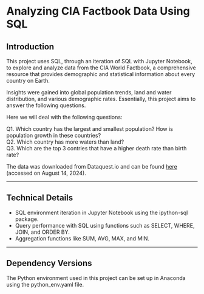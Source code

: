 # Analyzing CIA Factbook Data Using SQL

## Introduction

This project uses SQL, through an iteration of SQL with Jupyter Notebook, to explore 
and analyze data from the CIA World Factbook, a comprehensive resource that provides 
demographic and statistical information about every country on Earth.

Insights were gained into global population trends, land and water distribution, and 
various demographic rates. Essentially, this project aims to answer the following questions.

Here we will deal with the following questions: 

Q1. Which country has the largest and smallest population? How is population growth in these countries?  
Q2. Which country has more waters than land?  
Q3. Which are the top 3 contries that have a higher death rate than birth rate?

The data was downloaded from Dataquest.io and can be found 
[here](https://app.dataquest.io/m/257/guided-project%3A-analyzing-cia-factbook-data-using-sql/2/introduction)
 (accessed on August 14, 2024).

---
## Technical Details

- SQL environment iteration in Jupyter Notebook using the ipython-sql package.
- Query performance with SQL using functions such as SELECT, WHERE, JOIN, and ORDER BY.
- Aggregation functions like SUM, AVG, MAX, and MIN.

---
## Dependency Versions

The Python environment used in this project can be set up in Anaconda using the python_env.yaml file.

